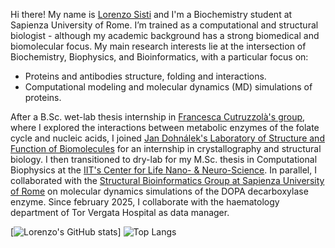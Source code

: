Hi there! My name is [Lorenzo Sisti](https://sites.google.com/view/lorenzosisti) and I'm a Biochemistry student at Sapienza University of Rome. I’m trained as a computational and structural biologist - although my academic background has a strong biomedical and biomolecular focus. My main research interests lie at the intersection of Biochemistry, Biophysics, and Bioinformatics, with a particular focus on:

- Proteins and antibodies structure, folding and interactions.
- Computational modeling and molecular dynamics (MD) simulations of proteins.

After a B.Sc. wet-lab thesis internship in [Francesca Cutruzzolà's group](https://sites.google.com/uniroma1.it/francescacutruzzola-eng/home), where I explored the interactions between metabolic enzymes of the folate cycle and nucleic acids, I joined [Jan Dohnálek's Laboratory of Structure and Function of Biomolecules](https://www.ibt.cas.cz/en/research-laboratories/laboratory-of-structure-and-function-of-biomolecules/) for an internship in crystallography and structural biology. I then transitioned to dry-lab for my M.Sc. thesis in Computational Biophysics at the [IIT's Center for Life Nano- & Neuro-Science](https://www.iit.it/it/clns-sapienza). In parallel, I collaborated with the [Structural Bioinformatics Group at Sapienza University of Rome](https://schubert.bio.uniroma1.it/index.html) on molecular dynamics simulations of the DOPA decarboxylase enzyme. Since february 2025, I collaborate with the haematology department of Tor Vergata Hospital as data manager.

[![Lorenzo's GitHub stats](https://github-readme-stats.vercel.app/api?username=LorenzoSisti&show_icons=true&theme=dark)]
![Top Langs](https://github-readme-stats.vercel.app/api/top-langs/?username=anuraghazra&layout=compact)

<!--
**LorenzoSisti/LorenzoSisti** is a ✨ _special_ ✨ repository because its `README.md` (this file) appears on your GitHub profile.

Here are some ideas to get you started:

- 🔭 I’m currently working on ...
- 🌱 I’m currently learning ...
- 👯 I’m looking to collaborate on ...
- 🤔 I’m looking for help with ...
- 💬 Ask me about ...
- 📫 How to reach me: ...
- 😄 Pronouns: ...
- ⚡ Fun fact: ...
-->

